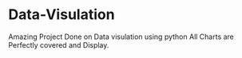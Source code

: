 # Data-Visulation
Amazing Project Done on Data visulation using python 
All Charts are Perfectly covered and Display.
